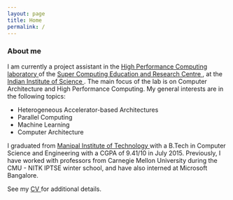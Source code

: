 ```yaml
---
layout: page
title: Home
permalink: /
---
```


### About me
I am currently a project assistant in the <a href= "http://hpc.serc.iisc.ernet.in/"> High Performance Computing laboratory </a> of the <a href = "http://www.serc.iisc.in/"> Super Computing Education and Research Centre </a>, at the <a href = "http://www.iisc.ernet.in/">Indian Institute of Science </a>. The main focus of the lab is on Computer Architecture and High Performance Computing. My general interests are in the following topics:

  * Heterogeneous Accelerator-based Architectures
  * Parallel Computing
  * Machine Learning
  * Computer Architecture

I graduated from <a href = "http://manipal.edu/mu.html"> Manipal Institute of Technology </a> with a B.Tech in Computer Science and Engineering with a CGPA of 9.41/10 in July 2015. Previously, I have worked with professors from Carnegie Mellon University  during the CMU - NITK IPTSE winter school, and have also interned at Microsoft Bangalore.
 
See my  <a href = "http://tejeswinisundaram.github.io/assets/tejeswini_resume.pdf"> CV </a>  for additional details.

